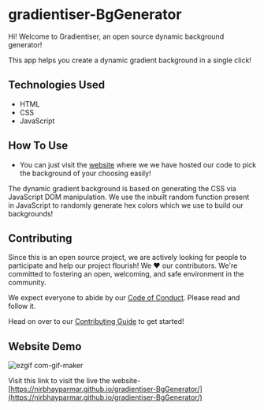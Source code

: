 # gradientiser-BgGenerator

  Hi! Welcome to Gradientiser, an open source dynamic background generator!

This app helps you create a dynamic gradient background in a single click! 

## Technologies Used

 - HTML
 - CSS
 - JavaScript
 
 ## How To Use
 
 -  You can just visit the [website](https://nirbhayparmar.github.io/gradientiser-BgGenerator/) where we we have hosted our code to pick the background of your choosing easily! 
 
The dynamic gradient background is based on generating the CSS via JavaScript DOM manipulation. We use the inbuilt random function present in JavaScript to randomly generate hex colors which we use to build our backgrounds! 

## Contributing
Since this is an open source project, we are actively looking for people to participate and help our project flourish! We ❤️ our contributors. We're committed to fostering an open, welcoming, and safe environment in the community.

We expect everyone to abide by our [Code of Conduct](https://github.com/Nirbhayparmar/gradientiser-BgGenerator/blob/main/CODE_OF_CONDUCT.md). Please read and follow it. 

Head on over to our [Contributing Guide](https://github.com/Nirbhayparmar/gradientiser-BgGenerator/blob/main/contributing.md) to get started! 
  


  

## Website Demo

  

![ezgif com-gif-maker](https://user-images.githubusercontent.com/62185337/193100987-bff3d3b8-6794-41f2-8f10-75fdc9ee8e3f.gif)

  
  
  

Visit this link to visit the live the website- [https://nirbhayparmar.github.io/gradientiser-BgGenerator/](https://nirbhayparmar.github.io/gradientiser-BgGenerator/)